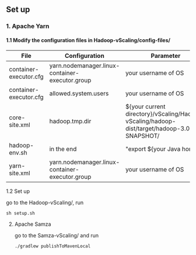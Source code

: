 ## Set up

### 1. Apache Yarn

#### 1.1 Modify the configuration files in Hadoop-vScaling/config-files/

| File                   | Configuration                                   | Parameter                                                    |
| ---------------------- | ----------------------------------------------- | ------------------------------------------------------------ |
| container-executor.cfg | yarn.nodemanager.linux-container-executor.group | your username of OS                                          |
| container-executor.cfg | allowed.system.users                            | your username of OS                                          |
| core-site.xml          | hadoop.tmp.dir                                  | ${your current directory}/vScaling/Hadoop-vScaling/hadoop-dist/target/hadoop-3.0.0-SNAPSHOT/ |
| hadoop-env.sh          | in the end                                      | "export ${your Java home}                                    |
| yarn-site.xml          | yarn.nodemanager.linux-container-executor.group | your username of OS                                          |

1.2 Set up

go to the Hadoop-vScaling/, run

```shell
sh setup.sh
```



2. Apache Samza

   go to the Samza-vScaling/ and run

   ```shell
   ./gradlew publishToMavenLocal
   ```

   